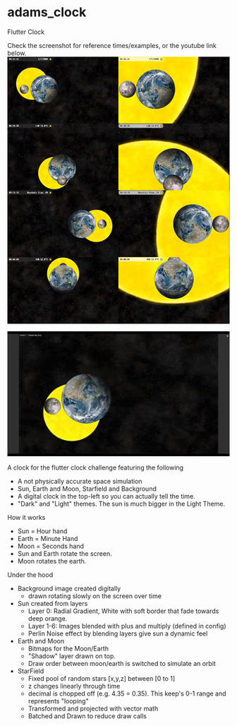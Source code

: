 # adams_clock
Flutter Clock

Check the screenshot for reference times/examples, or the youtube link below. 
![alt text](https://raw.githubusercontent.com/ahammer/adams_clock/master/clock/screenshots/contact_sheet.jpg)

[![Clock in action](https://raw.githubusercontent.com/ahammer/adams_clock/master/clock/screenshots/gif_preview.gif)](http://www.youtube.com/watch?v=pEJCsp5tsR4 "Clock in action")

A clock for the flutter clock challenge featuring the following

- A not physically accurate space simulation
- Sun, Earth and Moon, Starfield and Background
- A digital clock in the top-left so you can actually tell the time.
- "Dark" and "Light" themes. The sun is much bigger in the Light Theme.

How it works

- Sun = Hour hand
- Earth = Minute Hand
- Moon = Seconds hand
- Sun and Earth rotate the screen. 
- Moon rotates the earth.

Under the hood

- Background image created digitally
  - drawn rotating slowly on the screen over time
- Sun created from layers
  - Layer 0: Radial Gradient, White with soft border that fade towards deep orange.
  - Layer 1-6: Images blended with plus and multiply (defined in config)
  - Perlin Noise effect by blending layers give sun a dynamic feel
- Earth and Moon
  - Bitmaps for the Moon/Earth
  - "Shadow" layer drawn on top.
  - Draw order between moon/earth is switched to simulate an orbit
- StarField
  - Fixed pool of random stars [x,y,z] between [0 to 1]
  - z changes linearly through time
  - decimal is chopped off (e.g. 4.35 = 0.35). This keep's 0-1 range and represents "looping"
  - Transformed and projected with vector math
  - Batched and Drawn to reduce draw calls

